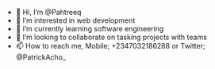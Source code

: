 - 👋 Hi, I’m @Pahtreeq
- 👀 I’m interested in web development 
- 🌱 I’m currently learning software engineering 
- 💞️ I’m looking to collaborate on tasking projects with teams
- 📫 How to reach me, Mobile; +2347032186288 or Twitter; @PatrickAcho_

<!---
Pahtreeq/Pahtreeq is a ✨ special ✨ repository because its `README.md` (this file) appears on your GitHub profile.
You can click the Preview link to take a look at your changes.
--->
